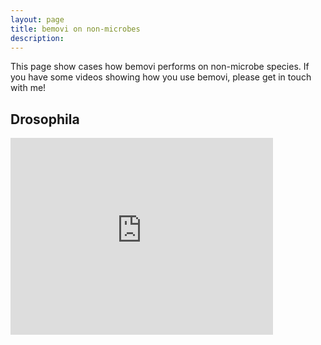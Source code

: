 ```yaml
---
layout: page
title: bemovi on non-microbes
description: 
---
```


This page show cases how bemovi performs on non-microbe species. If you have some videos
showing how you use bemovi, please get in touch with me!

## Drosophila

<iframe 
     width="420" 
     height="315" 
     src="http://www.youtube.com/embed/1irP8jm6sk8" 
     frameborder="0" 
     allowfullscreen="allowfullscreen"> </iframe>
